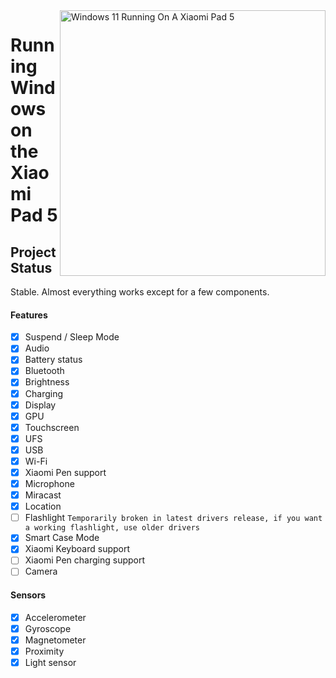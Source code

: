 <img align="right" src="https://raw.githubusercontent.com/erdilS/Port-Windows-11-Xiaomi-Pad-5/main/nabu.png" width="425" alt="Windows 11 Running On A Xiaomi Pad 5">

# Running Windows on the Xiaomi Pad 5

## Project Status

Stable. Almost everything works except for a few components.

#### Features

- [X] Suspend / Sleep Mode
- [X] Audio
- [X] Battery status
- [X] Bluetooth
- [X] Brightness
- [x] Charging
- [X] Display
- [X] GPU
- [X] Touchscreen
- [X] UFS
- [X] USB
- [X] Wi-Fi
- [X] Xiaomi Pen support
- [X] Microphone
- [X] Miracast
- [X] Location
- [ ] Flashlight ```Temporarily broken in latest drivers release, if you want a working flashlight, use older drivers```
- [X] Smart Case Mode
- [X] Xiaomi Keyboard support
- [ ] Xiaomi Pen charging support
- [ ] Camera

#### Sensors

- [X] Accelerometer
- [X] Gyroscope
- [X] Magnetometer
- [X] Proximity
- [X] Light sensor
